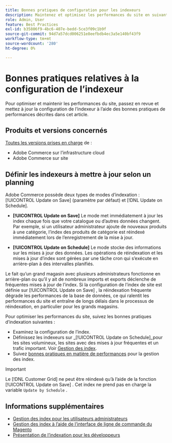 ```yaml
---
title: Bonnes pratiques de configuration pour les indexeurs
description: Maintenez et optimisez les performances du site en suivant les bonnes pratiques de configuration de l’indexeur.
role: Admin, User
feature: Best Practices
exl-id: b35806f9-4bc6-407e-bedd-5ce3f09c1b9f
source-git-commit: 94d7a57dcd006251e8eefbdb4ec3a5e140bf43f9
workflow-type: tm+mt
source-wordcount: '280'
ht-degree: 0%

---
```


# Bonnes pratiques relatives à la configuration de l’indexeur

Pour optimiser et maintenir les performances du site, passez en revue et mettez à jour la configuration de l’indexeur à l’aide des bonnes pratiques de performances décrites dans cet article.

## Produits et versions concernés

[Toutes les versions prises en charge](../../../release/versions.md) de :

- Adobe Commerce sur l’infrastructure cloud
- Adobe Commerce sur site

## Définir les indexeurs à mettre à jour selon un planning

Adobe Commerce possède deux types de modes d’indexation : [!UICONTROL Update on Save] (paramètre par défaut) et [!DNL Update on Schedule].

- **[!UICONTROL Update on Save]** Le mode met immédiatement à jour les index chaque fois que votre catalogue ou d’autres données changent. Par exemple, si un utilisateur administrateur ajoute de nouveaux produits à une catégorie, l’index des produits de catégorie est réindexé immédiatement lors de l’enregistrement de la mise à jour.

- **[!UICONTROL Update on Schedule]** Le mode stocke des informations sur les mises à jour des données. Les opérations de réindexation et les mises à jour d’index sont gérées par une tâche cron qui s’exécute en arrière-plan à des intervalles planifiés.

Le fait qu’un grand magasin avec plusieurs administrateurs fonctionne en arrière-plan ou qu’il y ait de nombreux imports et exports déclenche de fréquentes mises à jour de l’index. Si la configuration de l’index de site est définie sur [!UICONTROL Update on Save] , la réindexation fréquente dégrade les performances de la base de données, ce qui ralentit les performances du site et entraîne de longs délais dans le processus de réindexation, en particulier pour les grands magasins.

Pour optimiser les performances du site, suivez les bonnes pratiques d’indexation suivantes :

- Examinez la configuration de l’index.
- Définissez les indexeurs sur _[!UICONTROL Update on Schedule]_pour les sites volumineux, les sites avec des mises à jour fréquentes et un trafic important. Voir [Gestion des index](https://docs.magento.com/user-guide/system/index-management.html#change-the-index-mode).
- Suivez [bonnes pratiques en matière de performances](../../../performance/configuration.md) pour la gestion des index.

>[!IMPORTANT]
>
>Le [!DNL Customer Grid] ne peut être réindexé qu’à l’aide de la fonction [!UICONTROL Update on Save] . Cet index ne prend pas en charge la variable `Update by Schedule` .

## Informations supplémentaires

- [Gestion des index pour les utilisateurs administrateurs](../../../configuration/cli/manage-indexers.md#configure-indexers)
- [Gestion des index à l’aide de l’interface de ligne de commande du Magento](https://experienceleague.adobe.com/docs/commerce-operations/configuration-guide/cli/manage-indexers.html)
- [Présentation de l’indexation pour les développeurs](https://developer.adobe.com/commerce/php/development/components/indexing/)
